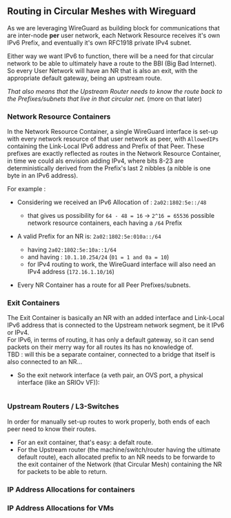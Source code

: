 ## Routing in Circular Meshes with Wireguard

As we are leveraging WireGuard as building block for communications that are inter-node **per** user network, each Network Resource receives it's own IPv6 Prefix, and eventually it's own RFC1918 private IPv4 subnet.

Either way we want IPv6 to function, there will be a need for that circular network to be able to ultimately have a route to the BBI (Big Bad Internet). So every User Network will have an NR that is also an exit, with the appropriate default gateway, being an upstream route.

_That also means that the Upstream Router needs to know the route back to the Prefixes/subnets that live in that circular net._ (more on that later)

### Network Resource Containers

In the Network Resource Container, a single WireGuard interface is set-up with every network resource of that user network as peer, with `AllowedIPs` containing the Link-Local IPv6 address and Prefix of that Peer.
These prefixes are exactly reflected as routes in the Network Resource Container, in time we could als envision adding IPv4, where bits 8-23 are deterministically derived from the Prefix's last 2 nibbles (a nibble is one byte in an IPv6 address).

For example :

  - Considering we received an IPv6 Allocation of : `2a02:1802:5e::/48`
    - that gives us possibility for `64 - 48 = 16` -> `2^16 = 65536` possible network resource containers, each having a `/64` Prefix

  - A valid Prefix for an NR is: `2a02:1802:5e:010a::/64`
    - having `2a02:1802:5e:10a::1/64`
    - and having : `10.1.10.254/24` (`01 = 1 and 0a = 10`)
    - for IPv4 routing to work, the WireGuard interface will also need an IPv4 address (`172.16.1.10/16`)

  - Every NR Container has a route for all Peer Prefixes/subnets.

### Exit Containers

The Exit Container is basically an NR with an added interface and Link-Local IPv6 address that is connected to the Upstream network segment, be it IPv6 or IPv4.  
For IPv6, in terms of routing, it has only a default gateway, so it can send packets on their merry way for all routes its has no knowledge of.  
TBD : will this be a separate container, connected to a bridge that itself is also connected to an NR... 
  - So the exit network interface (a veth pair, an OVS port, a physical interface (like an SRIOv VF)):
  ```

  ```

### Upstream Routers / L3-Switches

In order for manually set-up routes to work properly, both ends of each peer need to know their routes.  
  - For an exit container, that's easy: a defalt route.
  - For the Upstream router (the machine/switch/router having the ultimate default route), each allocated prefix to an NR needs to be forwarde to the exit container of the Network (that Circular Mesh) containing the NR for packets to be able to return.


### IP Address Allocations for containers

### IP Address Allocations for VMs

